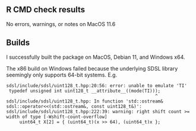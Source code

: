 ## R CMD check results

No errors, warnings, or notes on MacOS 11.6

## Builds

I successfully built the package on MacOS, Debian 11, and Windows x64.

The x86 build on Windows failed because the underlying SDSL library seemingly
only supports 64-bit systems. E.g.

    sdsl/include/sdsl/uint128_t.hpp:20:56: error: unable to emulate 'TI'
     typedef unsigned int uint128_t __attribute__((mode(TI)));
                                                            ^
    sdsl/include/sdsl/uint128_t.hpp: In function 'std::ostream& sdsl::operator<<(std::ostream&, const uint128_t&)':
    sdsl/include/sdsl/uint128_t.hpp:222:39: warning: right shift count >= width of type [-Wshift-count-overflow]
         uint64_t X[2] = { (uint64_t)(x >> 64), (uint64_t)x };
